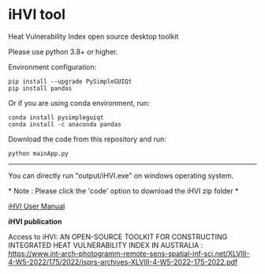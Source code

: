 # iHVI tool
Heat Vulnerability Index open source desktop toolkit

Please use python 3.8+ or higher.

Environment configuration:

```console
pip install --upgrade PySimpleGUIQt  
pip install pandas
```

Or if you are using conda environment, run:
```console
conda install pysimpleguiqt
conda install -c anaconda pandas
```

Download the code from this repository and run:
```console
python mainApp.py
```
----
You can directly run "output/iHVI.exe" on windows operating system.

\* Note : Please click the 'code' option to download the iHVI zip folder \*

[iHVI User Manual](Documentation.md)



**iHVI publication** 

Access to iHVI: AN OPEN-SOURCE TOOLKIT FOR CONSTRUCTING INTEGRATED HEAT VULNERABILITY INDEX IN AUSTRALIA : https://www.int-arch-photogramm-remote-sens-spatial-inf-sci.net/XLVIII-4-W5-2022/175/2022/isprs-archives-XLVIII-4-W5-2022-175-2022.pdf 
